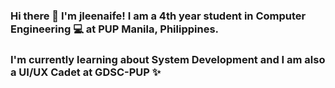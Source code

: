 ### Hi there 👋 I'm jleenaife! I am a 4th year student in Computer Engineering 💻 at PUP Manila, Philippines.
### I'm currently learning about System Development and I am also a UI/UX Cadet at GDSC-PUP ✨

<!--
**jleenaife/jleenaife** is a ✨ _special_ ✨ repository because its `README.md` (this file) appears on your GitHub profile.

Here are some ideas to get you started:

- 🔭 I’m currently working on ...
- 🌱 I’m currently learning ...
- 👯 I’m looking to collaborate on ...
- 🤔 I’m looking for help with ...
- 💬 Ask me about ...
- 📫 How to reach me: ...
- 😄 Pronouns: ...
- ⚡ Fun fact: ...
-->
